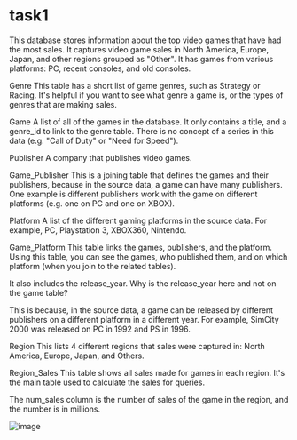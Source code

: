 # task1
This database stores information about the top video games that have had the most sales. It captures video game sales in North America, Europe, Japan, and other regions grouped as "Other". It has games from various platforms: PC, recent consoles, and old consoles.

Genre
This table has a short list of game genres, such as Strategy or Racing. It's helpful if you want to see what genre a game is, or the types of genres that are making sales.

Game
A list of all of the games in the database. It only contains a title, and a genre_id to link to the genre table. There is no concept of a series in this data (e.g. "Call of Duty" or "Need for Speed").

Publisher
A company that publishes video games.

Game_Publisher
This is a joining table that defines the games and their publishers, because in the source data, a game can have many publishers. One example is different publishers work with the game on different platforms (e.g. one on PC and one on XBOX).

Platform
A list of the different gaming platforms in the source data. For example, PC, Playstation 3, XBOX360, Nintendo.

Game_Platform
This table links the games, publishers, and the platform. Using this table, you can see the games, who published them, and on which platform (when you join to the related tables).

It also includes the release_year. Why is the release_year here and not on the game table?

This is because, in the source data, a game can be released by different publishers on a different platform in a different year. For example, SimCity 2000 was released on PC in 1992 and PS in 1996.

Region
This lists 4 different regions that sales were captured in: North America, Europe, Japan, and Others.

Region_Sales
This table shows all sales made for games in each region. It's the main table used to calculate the sales for queries.

The num_sales column is the number of sales of the game in the region, and the number is in millions.


![image](https://github.com/user-attachments/assets/21e8dafb-60cf-47a7-8534-092e2518c297)

